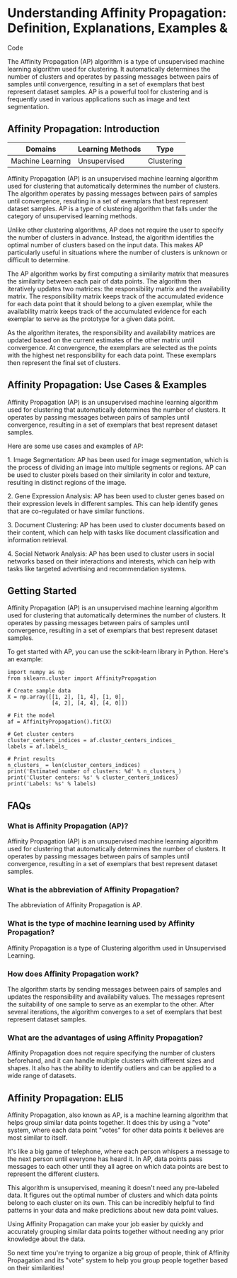 # Understanding Affinity Propagation: Definition, Explanations, Examples &
Code

The Affinity Propagation (AP) algorithm is a type of unsupervised machine
learning algorithm used for clustering. It automatically determines the number
of clusters and operates by passing messages between pairs of samples until
convergence, resulting in a set of exemplars that best represent dataset
samples. AP is a powerful tool for clustering and is frequently used in
various applications such as image and text segmentation.

## Affinity Propagation: Introduction

Domains | Learning Methods | Type  
---|---|---  
Machine Learning | Unsupervised | Clustering  
  
Affinity Propagation (AP) is an unsupervised machine learning algorithm used
for clustering that automatically determines the number of clusters. The
algorithm operates by passing messages between pairs of samples until
convergence, resulting in a set of exemplars that best represent dataset
samples. AP is a type of clustering algorithm that falls under the category of
unsupervised learning methods.

Unlike other clustering algorithms, AP does not require the user to specify
the number of clusters in advance. Instead, the algorithm identifies the
optimal number of clusters based on the input data. This makes AP particularly
useful in situations where the number of clusters is unknown or difficult to
determine.

The AP algorithm works by first computing a similarity matrix that measures
the similarity between each pair of data points. The algorithm then
iteratively updates two matrices: the responsibility matrix and the
availability matrix. The responsibility matrix keeps track of the accumulated
evidence for each data point that it should belong to a given exemplar, while
the availability matrix keeps track of the accumulated evidence for each
exemplar to serve as the prototype for a given data point.

As the algorithm iterates, the responsibility and availability matrices are
updated based on the current estimates of the other matrix until convergence.
At convergence, the exemplars are selected as the points with the highest net
responsibility for each data point. These exemplars then represent the final
set of clusters.

## Affinity Propagation: Use Cases & Examples

Affinity Propagation (AP) is an unsupervised machine learning algorithm used
for clustering that automatically determines the number of clusters. It
operates by passing messages between pairs of samples until convergence,
resulting in a set of exemplars that best represent dataset samples.

Here are some use cases and examples of AP:

1\. Image Segmentation: AP has been used for image segmentation, which is the
process of dividing an image into multiple segments or regions. AP can be used
to cluster pixels based on their similarity in color and texture, resulting in
distinct regions of the image.

2\. Gene Expression Analysis: AP has been used to cluster genes based on their
expression levels in different samples. This can help identify genes that are
co-regulated or have similar functions.

3\. Document Clustering: AP has been used to cluster documents based on their
content, which can help with tasks like document classification and
information retrieval.

4\. Social Network Analysis: AP has been used to cluster users in social
networks based on their interactions and interests, which can help with tasks
like targeted advertising and recommendation systems.

## Getting Started

Affinity Propagation (AP) is an unsupervised machine learning algorithm used
for clustering that automatically determines the number of clusters. It
operates by passing messages between pairs of samples until convergence,
resulting in a set of exemplars that best represent dataset samples.

To get started with AP, you can use the scikit-learn library in Python. Here's
an example:

    
    
    
    import numpy as np
    from sklearn.cluster import AffinityPropagation
    
    # Create sample data
    X = np.array([[1, 2], [1, 4], [1, 0],
                  [4, 2], [4, 4], [4, 0]])
    
    # Fit the model
    af = AffinityPropagation().fit(X)
    
    # Get cluster centers
    cluster_centers_indices = af.cluster_centers_indices_
    labels = af.labels_
    
    # Print results
    n_clusters_ = len(cluster_centers_indices)
    print('Estimated number of clusters: %d' % n_clusters_)
    print('Cluster centers: %s' % cluster_centers_indices)
    print('Labels: %s' % labels)
    
    

## FAQs

### What is Affinity Propagation (AP)?

Affinity Propagation (AP) is an unsupervised machine learning algorithm used
for clustering that automatically determines the number of clusters. It
operates by passing messages between pairs of samples until convergence,
resulting in a set of exemplars that best represent dataset samples.

### What is the abbreviation of Affinity Propagation?

The abbreviation of Affinity Propagation is AP.

### What is the type of machine learning used by Affinity Propagation?

Affinity Propagation is a type of Clustering algorithm used in Unsupervised
Learning.

### How does Affinity Propagation work?

The algorithm starts by sending messages between pairs of samples and updates
the responsibility and availability values. The messages represent the
suitability of one sample to serve as an exemplar to the other. After several
iterations, the algorithm converges to a set of exemplars that best represent
dataset samples.

### What are the advantages of using Affinity Propagation?

Affinity Propagation does not require specifying the number of clusters
beforehand, and it can handle multiple clusters with different sizes and
shapes. It also has the ability to identify outliers and can be applied to a
wide range of datasets.

## Affinity Propagation: ELI5

Affinity Propagation, also known as AP, is a machine learning algorithm that
helps group similar data points together. It does this by using a "vote"
system, where each data point "votes" for other data points it believes are
most similar to itself.

It's like a big game of telephone, where each person whispers a message to the
next person until everyone has heard it. In AP, data points pass messages to
each other until they all agree on which data points are best to represent the
different clusters.

This algorithm is unsupervised, meaning it doesn't need any pre-labeled data.
It figures out the optimal number of clusters and which data points belong to
each cluster on its own. This can be incredibly helpful to find patterns in
your data and make predictions about new data point values.

Using Affinity Propagation can make your job easier by quickly and accurately
grouping similar data points together without needing any prior knowledge
about the data.

So next time you're trying to organize a big group of people, think of
Affinity Propagation and its "vote" system to help you group people together
based on their similarities!